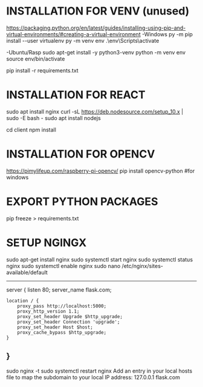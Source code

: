 # INSTALLATION FOR VENV (unused)

https://packaging.python.org/en/latest/guides/installing-using-pip-and-virtual-environments/#creating-a-virtual-environment
-Windows
py -m pip install --user virtualenv
py -m venv env
.\env\Scripts\activate

-Ubuntu/Rasp
sudo apt-get install -y python3-venv
python -m venv env
source env/bin/activate

pip install -r requirements.txt

# INSTALLATION FOR REACT

sudo apt install nginx
curl -sL https://deb.nodesource.com/setup_10.x | sudo -E bash -
sudo apt install nodejs

cd client
npm install

# INSTALLATION FOR OPENCV

https://pimylifeup.com/raspberry-pi-opencv/
pip install opencv-python #for windows

# EXPORT PYTHON PACKAGES

pip freeze > requirements.txt

# SETUP NGINGX

sudo apt-get install nginx
sudo systemctl start nginx
sudo systemctl status nginx
sudo systemctl enable nginx
sudo nano /etc/nginx/sites-available/default

---

server {
listen 80;
server_name flask.com;

    location / {
        proxy_pass http://localhost:5000;
        proxy_http_version 1.1;
        proxy_set_header Upgrade $http_upgrade;
        proxy_set_header Connection 'upgrade';
        proxy_set_header Host $host;
        proxy_cache_bypass $http_upgrade;
    }

## }

sudo nginx -t
sudo systemctl restart nginx
Add an entry in your local hosts file to map the subdomain to your local IP address:
127.0.0.1 flask.com
